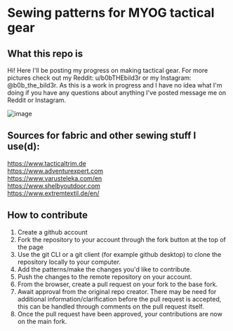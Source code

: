 
# Sewing patterns for MYOG tactical gear

## What this repo is

Hi! Here I'll be posting my progress on making tactical gear.
For more pictures check out my Reddit: u/b0bTHEbild3r or my Instagram: @b0b_the_bild3r.
As this is a work in progress and I have no idea what I'm doing if you have any questions about anything I've posted message me on Reddit or Instagram.

![image](https://github.com/b0bTHEbilder/Patterns/assets/132055706/c2090a6f-36fd-4b99-9194-8c97633732e2)

## Sources for fabric and other sewing stuff I use(d):  
https://www.tacticaltrim.de  
https://www.adventurexpert.com   
https://www.varusteleka.com/en  
https://www.shelbyoutdoor.com  
https://www.extremtextil.de/en/  

## How to contribute

1. Create a github account
2. Fork the repository to your account through the fork button at the top of the page
3. Use the git CLI or a git client (for example github desktop) to clone the repository locally to your computer.
4. Add the patterns/make the changes you'd like to contribute.
5. Push the changes to the remote repository on your account.
6. From the browser, create a pull request on your fork to the base fork.
7. Await approval from the original repo creator. There may be need for additional information/clarification before the pull request is accepted, this can be handled through comments on the pull request itself.
8. Once the pull request have been approved, your contributions are now on the main fork.